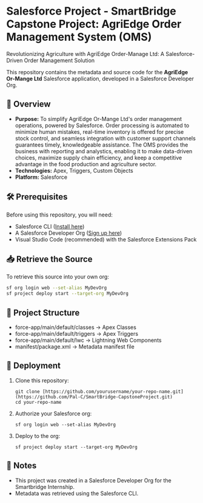 # Salesforce Project - SmartBridge Capstone Project: AgriEdge Order Management System (OMS)
Revolutionizing Agriculture with AgriEdge Order-Manage Ltd: A Salesforce-Driven Order Management Solution

This repository contains the metadata and source code for the **AgriEdge Or-Mange Ltd** Salesforce application, developed in a Salesforce Developer Org.

## 📌 Overview
- **Purpose:** To simplify AgriEdge Or-Mange Ltd's order management operations, powered by Salesforce. Order processing is automated to minimize human mistakes, real-time inventory is offered for precise stock control, and seamless integration with customer support channels guarantees timely, knowledgeable assistance. The OMS provides the business with reporting and analystics, enabling it to make data-driven choices, maximize supply chain efficiency, and keep a competitive advantage in the food production and agriculture sector.
- **Technologies:** Apex, Triggers, Custom Objects
- **Platform:** Salesforce

## 🛠 Prerequisites
Before using this repository, you will need:
- Salesforce CLI ([Install here](https://developer.salesforce.com/tools/sfdxcli))
- A Salesforce Developer Org ([Sign up here](https://developer.salesforce.com/signup))
- Visual Studio Code (recommended) with the Salesforce Extensions Pack

## 📥 Retrieve the Source
To retrieve this source into your own org:
```bash
sf org login web --set-alias MyDevOrg
sf project deploy start --target-org MyDevOrg
```

## 📂 Project Structure
- force-app/main/default/classes → Apex Classes
- force-app/main/default/triggers → Apex Triggers
- force-app/main/default/lwc → Lightning Web Components
- manifest/package.xml → Metadata manifest file

## 🚀 Deployment
1. Clone this repository:
   ```
   git clone [https://github.com/yourusername/your-repo-name.git](https://github.com/Pal-C/SmartBridge-CapstoneProject.git)
   cd your-repo-name
   ```
2. Authorize your Salesforce org:
   ```
   sf org login web --set-alias MyDevOrg
   ```
3. Deploy to the org:
   ```
   sf project deploy start --target-org MyDevOrg
   ```
   
## 📄 Notes
- This project was created in a Salesforce Developer Org for the Smartbridge Internship.
- Metadata was retrieved using the Salesforce CLI.
